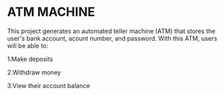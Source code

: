 # ATM MACHINE
This project generates an automated teller machine (ATM) that stores the user's bank account, acount number, and password. With this ATM, users will be able to:

1.Make deposits

2.Withdraw money

3.View their account balance
